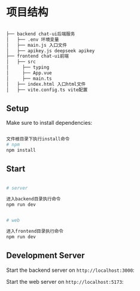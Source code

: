 # 项目结构
```bash

├── backend chat-ui后端服务
│   ├── .env 环境变量
│   ├── main.js 入口文件
│   ├── apikey.js deepseek apikey 
├── frontend chat-ui前端
│   ├── src
│     ├── typing
│     ├── App.vue
│     ├── main.ts
│   ├── index.html 入口html文件
│   ├── vite.config.ts vite配置

```

## Setup

Make sure to install dependencies:

```bash

文件根目录下执行install命令
# npm
npm install

```

## Start

```bash

# server

进入backend目录执行命令
npm run dev


# web

进入frontend目录执行命令
npm run dev
```



## Development Server

Start the backend server on `http://localhost:3000`:

Start the web server on `http://localhost:5173`: